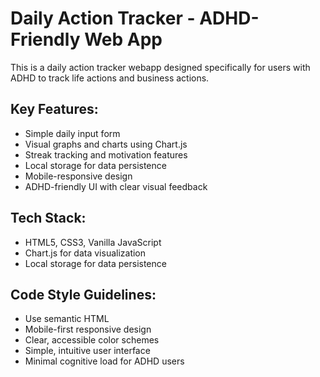 <!-- Use this file to provide workspace-specific custom instructions to Copilot. For more details, visit https://code.visualstudio.com/docs/copilot/copilot-customization#_use-a-githubcopilotinstructionsmd-file -->

# Daily Action Tracker - ADHD-Friendly Web App

This is a daily action tracker webapp designed specifically for users with ADHD to track life actions and business actions.

## Key Features:
- Simple daily input form
- Visual graphs and charts using Chart.js
- Streak tracking and motivation features
- Local storage for data persistence
- Mobile-responsive design
- ADHD-friendly UI with clear visual feedback

## Tech Stack:
- HTML5, CSS3, Vanilla JavaScript
- Chart.js for data visualization
- Local storage for data persistence

## Code Style Guidelines:
- Use semantic HTML
- Mobile-first responsive design
- Clear, accessible color schemes
- Simple, intuitive user interface
- Minimal cognitive load for ADHD users